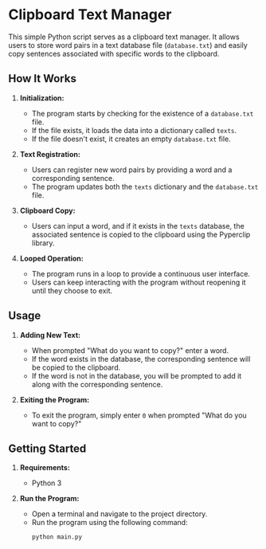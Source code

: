 # Clipboard Text Manager

This simple Python script serves as a clipboard text manager. It allows users to store word pairs in a text database file (`database.txt`) and easily copy sentences associated with specific words to the clipboard.

## How It Works

1. **Initialization:**
   - The program starts by checking for the existence of a `database.txt` file.
   - If the file exists, it loads the data into a dictionary called `texts`.
   - If the file doesn't exist, it creates an empty `database.txt` file.

2. **Text Registration:**
   - Users can register new word pairs by providing a word and a corresponding sentence.
   - The program updates both the `texts` dictionary and the `database.txt` file.

3. **Clipboard Copy:**
   - Users can input a word, and if it exists in the `texts` database, the associated sentence is copied to the clipboard using the Pyperclip library.

4. **Looped Operation:**
   - The program runs in a loop to provide a continuous user interface.
   - Users can keep interacting with the program without reopening it until they choose to exit.

## Usage

1. **Adding New Text:**
   - When prompted "What do you want to copy?" enter a word.
   - If the word exists in the database, the corresponding sentence will be copied to the clipboard.
   - If the word is not in the database, you will be prompted to add it along with the corresponding sentence.

2. **Exiting the Program:**
   - To exit the program, simply enter `0` when prompted "What do you want to copy?"

## Getting Started

1. **Requirements:**
   - Python 3

2. **Run the Program:**
   - Open a terminal and navigate to the project directory.
   - Run the program using the following command:
     ```bash
     python main.py
     ```
